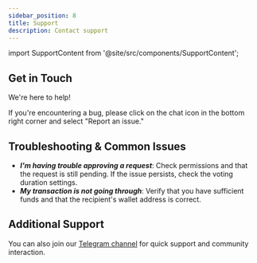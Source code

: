 ```yaml
---
sidebar_position: 8
title: Support
description: Contact support
---
```

import SupportContent from '@site/src/components/SupportContent';

## Get in Touch

We're here to help!

<SupportContent />

If you're encountering a bug, please click on the chat icon in the bottom right corner and select "Report an issue."

## Troubleshooting & Common Issues

- **_I'm having trouble approving a request_**: Check permissions and that the request is still pending. If the issue persists, check the voting duration settings.
- **_My transaction is not going through_**: Verify that you have sufficient funds and that the recipient's wallet address is correct. 

## Additional Support

You can also join our [Telegram channel](https://t.me/neartreasury) for quick support and community interaction.

